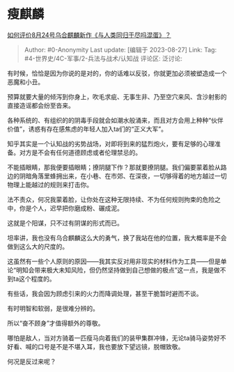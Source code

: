 # 瘦麒麟
[如何评价8月24号乌合麒麟新作《与人类同归于尽吗混蛋》？](https://www.zhihu.com/question/618932578/answer/3184785898)

> Author: #0-Anonymity
> Last update: [编辑于 2023-08-27]
> Link:
> Tag: #4-世界史/4C-军事/2-兵法与战术/认知战 
> 评论区:
> 泛讨论:

有时候，恰恰是因为你说的是对的，你的话难以反驳，你就更加必须被塑造成一个恶魔和小丑。

预算就要大量的倾泻到你身上，吹毛求疵、无事生非、乃至空穴来风、含沙射影的直接造谣都会纷至沓来。

各种系统的、有组织的的阴毒手段就会如潮水般涌来，而且对方会用上种种“伙伴价值”，诱惑有存在感焦虑的年轻人加入ta们的“正义大军”。

知乎其实是一个认知战的劣势战场，对即将到来的猛烈炮火，要有足够的心理准备。对方是不会有任何道德顾虑或者伦理禁忌的。

不能插眼睛，那我便要插眼睛；撩阴腿下作？那就要撩阴腿。我们偏要蒙着脸从路边的阴暗角落里蜂拥出来，在小巷、在市郊、在深夜，一切够得着的地方越过一切物理上能越过的规则来打击你。

法不责众，何况我蒙着脸，让你处在这种无限持续、不为任何规则拘束的危险之中，你是个人，迟早把你磨成粉、碾成泥。

这就是个阳谋，只不过有阴谋的形式而已。

坦率讲，我也没有乌合麒麟这么大的勇气，换了我站在他的位置，我大概率是不会做到这么大的尺度的。

这虽然有一些个人原则的原因——我其实反对用非现实的材料作为工具——但是单论“明知会带来极大未知风险，但仍然坚持做到自己想做的极点”这一点，我是做不到ta这个程度的。

有些话，我会因为顾虑引来的火力而降调处理，甚至干脆暂时避而不谈。

有时明智和软弱，是很难分辨的。

所以“奋不顾身”才值得额外的尊敬。

哪怕是敌人，当对方骑着一匹瘦马向着我们的装甲集群冲锋，无论ta骑马姿势好不好看、喊的口号是不是不堪入耳，我也要放下望远镜，脱帽致敬。

何况是反过来呢？